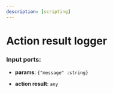 ```yaml
---
description: [scripting]
---
```


# Action result logger

### Input ports:

* __params__: `{"message" :string}`


* __action result__: `any`

